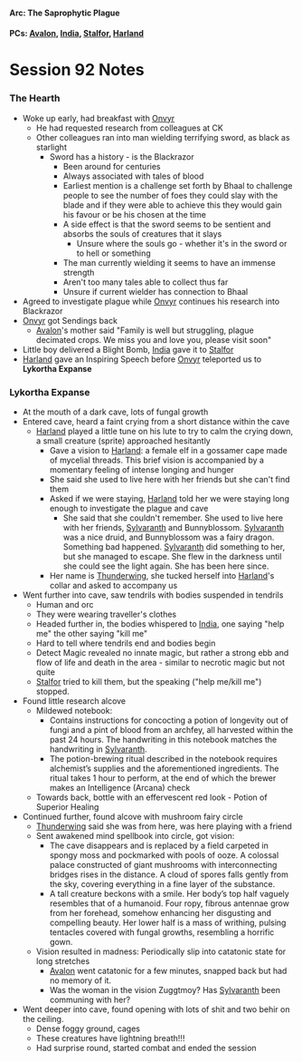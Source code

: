 #### Arc: The Saprophytic Plague
#### PCs: [Avalon](PCs/Current/Avalon.md), [India](PCs/Current/India.md), [Stalfor](PCs/Current/Stalfor.md), [Harland](PCs/Current/Harland.md)

# Session 92 Notes
### The Hearth
- Woke up early, had breakfast with [Onvyr](NPCs/Living/Onvyr.md)
	- He had requested research from colleagues at CK
	- Other colleagues ran into man wielding terrifying sword, as black as starlight
		- Sword has a history - is the Blackrazor
			- Been around for centuries
			- Always associated with tales of blood
			- Earliest mention is a challenge set forth by Bhaal to challenge people to see the number of foes they could slay with the blade and if they were able to achieve this they would gain his favour or be his chosen at the time
			- A side effect is that the sword seems to be sentient and absorbs the souls of creatures that it slays
				- Unsure where the souls go - whether it's in the sword or to hell or something
			- The man currently wielding it seems to have an immense strength
			- Aren't too many tales able to collect thus far
			- Unsure if current wielder has connection to Bhaal
- Agreed to investigate plague while [Onvyr](NPCs/Living/Onvyr.md) continues his research into Blackrazor
- [Onvyr](NPCs/Living/Onvyr.md) got Sendings back
	- [Avalon](PCs/Current/Avalon.md)'s mother said "Family is well but struggling, plague decimated crops. We miss you and love you, please visit soon"
- Little boy delivered a Blight Bomb, [India](PCs/Current/India.md) gave it to [Stalfor](PCs/Current/Stalfor.md)
- [Harland](PCs/Current/Harland.md) gave an Inspiring Speech before [Onvyr](NPCs/Living/Onvyr.md) teleported us to **Lykortha Expanse**

### Lykortha Expanse
- At the mouth of a dark cave, lots of fungal growth
- Entered cave, heard a faint crying from a short distance within the cave
	- [Harland](PCs/Current/Harland.md) played a little tune on his lute to try to calm the crying down, a small creature (sprite) approached hesitantly
		- Gave a vision to [Harland](PCs/Current/Harland.md): a female elf in a gossamer cape made of mycelial threads. This brief vision is accompanied by a momentary feeling of intense longing and hunger
		- She said she used to live here with her friends but she can't find them
		- Asked if we were staying, [Harland](PCs/Current/Harland.md) told her we were staying long enough to investigate the plague and cave
			- She said that she couldn't remember. She used to live here with her friends, [Sylvaranth](NPCs/Living/Aerryn.md) and Bunnyblossom. [Sylvaranth](NPCs/Living/Aerryn.md) was a nice druid, and Bunnyblossom was a fairy dragon. Something bad happened. [Sylvaranth](NPCs/Living/Aerryn.md) did something to her, but she managed to escape. She flew in the darkness until she could see the light again. She has been here since.
		- Her name is [Thunderwing](NPCs/Living/Thunderwing.md), she tucked herself into [Harland](PCs/Current/Harland.md)'s collar and asked to accompany us
- Went further into cave, saw tendrils with bodies suspended in tendrils
	- Human and orc
	- They were wearing traveller's clothes
	- Headed further in, the bodies whispered to [India](PCs/Current/India.md), one saying "help me" the other saying "kill me"
	- Hard to tell where tendrils end and bodies begin
	- Detect Magic revealed no innate magic, but rather a strong ebb and flow of life and death in the area - similar to necrotic magic but not quite
	- [Stalfor](PCs/Current/Stalfor.md) tried to kill them, but the speaking ("help me/kill me") stopped.
- Found little research alcove
	- Mildewed notebook:
		- Contains instructions for concocting a potion of longevity out of fungi and a pint of blood from an archfey, all harvested within the past 24 hours. The handwriting in this notebook matches the handwriting in [Sylvaranth](NPCs/Living/Aerryn.md).
		- The potion-brewing ritual described in the notebook requires alchemist’s supplies and the aforementioned ingredients. The ritual takes 1 hour to perform, at the end of which the brewer makes an Intelligence (Arcana) check
	- Towards back, bottle with an effervescent red look - Potion of Superior Healing
- Continued further, found alcove with mushroom fairy circle
	- [Thunderwing](NPCs/Living/Thunderwing.md) said she was from here, was here playing with a friend
	- Sent awakened mind spellbook into circle, got vision:
		- The cave disappears and is replaced by a field carpeted in spongy moss and pockmarked with pools of ooze. A colossal palace constructed of giant mushrooms with interconnecting bridges rises in the distance. A cloud of spores falls gently from the sky, covering everything in a fine layer of the substance.
		- A tall creature beckons with a smile. Her body’s top half vaguely resembles that of a humanoid. Four ropy, fibrous antennae grow from her forehead, somehow enhancing her disgusting and compelling beauty. Her lower half is a mass of writhing, pulsing tentacles covered with fungal growths, resembling a horrific gown.
	- Vision resulted in madness: Periodically slip into catatonic state for long stretches
		- [Avalon](PCs/Current/Avalon.md) went catatonic for a few minutes, snapped back but had no memory of it.
		- Was the woman in the vision Zuggtmoy? Has [Sylvaranth](NPCs/Living/Aerryn.md) been communing with her?
- Went deeper into cave, found opening with lots of shit and two behir on the ceiling.
	- Dense foggy ground, cages
	- These creatures have lightning breath!!!
	- Had surprise round, started combat and ended the session